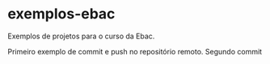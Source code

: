 # exemplos-ebac
Exemplos de projetos para o curso da Ebac.

Primeiro exemplo de commit e push no repositório remoto.
Segundo commit
